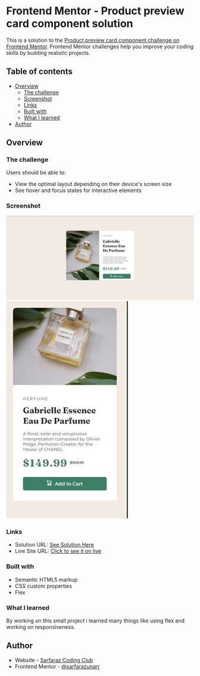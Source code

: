 # Frontend Mentor - Product preview card component solution

This is a solution to the [Product preview card component challenge on Frontend Mentor](https://www.frontendmentor.io/challenges/product-preview-card-component-GO7UmttRfa). Frontend Mentor challenges help you improve your coding skills by building realistic projects. 

## Table of contents

- [Overview](#overview)
  - [The challenge](#the-challenge)
  - [Screenshot](#screenshot)
  - [Links](#links)
  - [Built with](#built-with)
  - [What I learned](#what-i-learned)
- [Author](#author)


## Overview

### The challenge

Users should be able to:

- View the optimal layout depending on their device's screen size
- See hover and focus states for interactive elements

### Screenshot

![](./images/desktop.JPG)
![](./images/mobile.JPG)

### Links

- Solution URL: [See Solution Here](https://www.frontendmentor.io/solutions/product-preview-responsive-card-X08EpEldlm)
- Live Site URL: [Click to see it on live ](https://product-preview-card.sarfarazunar.repl.co/)

### Built with

- Semantic HTML5 markup
- CSS custom properties
- Flex 


### What I learned

By working on this small project i learned many things like using flex and working on responsiveness.


## Author

- Website - [Sarfaraz Coding Club](https://www.sarfarazcodingclub.blogspot.com)
- Frontend Mentor - [@sarfarazunarr](https://www.frontendmentor.io/profile/sarfarazunarr)

